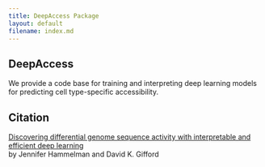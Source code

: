 ```yaml
---
title: DeepAccess Package
layout: default
filename: index.md
---
```

## DeepAccess
We provide a code base for training and interpreting deep learning models for predicting cell type-specific accessibility.
## Citation
[Discovering differential genome sequence activity with interpretable and efficient deep learning](https://www.biorxiv.org/content/10.1101/2021.02.26.433073v1.abstract?%3Fcollection=) <br />  by Jennifer Hammelman and David K. Gifford

